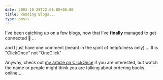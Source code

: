 ```yaml
---
date: 2003-10-28T22:01:00+00:00
title: Reading Blogs...
type: posts
---
```

I've been catching up on a few blogs, now that I've **finally** managed to get connected 🙂 ...

and I just have one comment (meant in the spirit of helpfulness only) ... It is "ClickOnce" not "OneClick"

Anyway, check out [my article on ClickOnce](https://msdn.microsoft.com/vbasic/default.aspx?pull=/library/en-us/dnwinforms/html/clickonce.asp) if you are interested, but watch the name or people might think you are talking about ordering books online...
